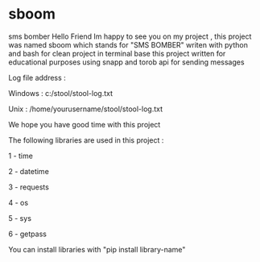 # sboom
sms bomber
Hello Friend 
Im happy to see you on my project ,
this project was named sboom which stands for "SMS BOMBER"
writen with python and bash for clean project in terminal base 
this project written for educational purposes 
using snapp and torob api for sending messages 

Log file address :

Windows : c:/stool/stool-log.txt

Unix : /home/yourusername/stool/stool-log.txt

We hope you have good time with this project


The following libraries are used in this project :

1 - time

2 - datetime

3 - requests

4 - os

5 - sys

6 - getpass



You can install libraries with "pip install library-name"
